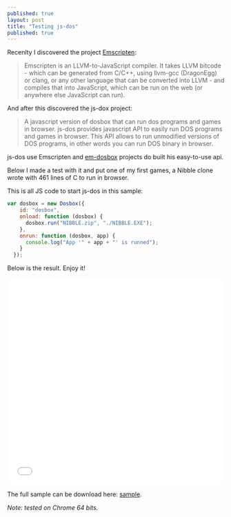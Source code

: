 ```yaml
---
published: true
layout: post
title: "Testing js-dos"
published: true
---
```

Recenlty I discovered the project [Emscripten](https://github.com/kripken/emscripten):

> Emscripten is an LLVM-to-JavaScript compiler. It takes LLVM bitcode - which can be generated from C/C++, using llvm-gcc (DragonEgg) or clang, or any other language that can be converted into LLVM - and compiles that into JavaScript, which can be run on the web (or anywhere else JavaScript can run).

And after this discovered the js-dox project:

> A javascript version of dosbox that can run dos programs and games in browser.
> js-dos provides javascript API to easily run DOS programs and games in browser. This API allows to run unmodified versions of DOS programs, in other words you can run DOS binary in browser.

js-dos use Emscripten and [em-dosbox](https://github.com/dreamlayers/em-dosbox) projects do built his easy-to-use api.

Below I made a test with it and put one of my first games, a Nibble clone wrote with 461 lines of C to run in browser.

This is all JS code to start js-dos in this sample:

```js
var dosbox = new Dosbox({
    id: "dosbox",
    onload: function (dosbox) {
      dosbox.run("NIBBLE.zip", "./NIBBLE.EXE");
    },
    onrun: function (dosbox, app) {
      console.log("App '" + app + "' is runned");
    }
  });
```

Below is the result. Enjoy it!

<iframe width="100%" height="480" src="../labs/testing-js-dos/nibble.html" frameborder="0" allowfullscreen></iframe>

The full sample can be download here: [sample](../labs/testing-js-dos/sample.zip).

*Note: tested on Chrome 64 bits.*



